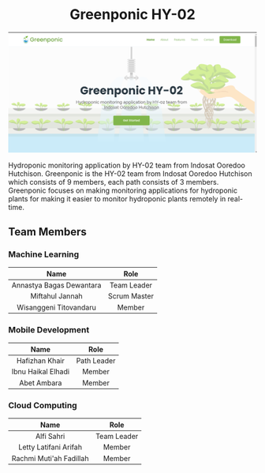 <h1 align="center"> Greenponic HY-02 </h1>
<p align="center"><img src="https://github.com/C22-HY02-Bangkit/greenponic-profile/blob/master/assets/img/web-preview.png" width="900px"></p>

Hydroponic monitoring application by HY-02 team from Indosat Ooredoo Hutchison. Greenponic is the HY-02 team from Indosat Ooredoo Hutchison which consists of 9 members, each path consists of 3 members. Greenponic focuses on making monitoring applications for hydroponic plants for making it easier to monitor hydroponic plants remotely in real-time.

<h2>Team Members</h2>

<h3>Machine Learning</h3>

| Name |Role |
|:----:|:----:|
|Annastya Bagas Dewantara|Team Leader|
|Miftahul Jannah|Scrum Master|
|Wisanggeni Titovandaru|Member|

<h3>Mobile Development</h3>

| Name |Role |
|:----:|:----:|
|Hafizhan Khair|Path Leader|
|Ibnu Haikal Elhadi|Member|
|Abet Ambara|Member|

<h3>Cloud Computing</h3>

| Name |Role |
|:----:|:----:|
|Alfi Sahri|Team Leader|
|Letty Latifani Arifah|Member|
|Rachmi Muti'ah Fadillah|Member|
